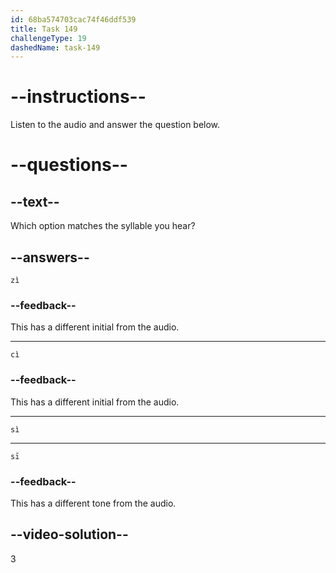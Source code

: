 ```yaml
---
id: 68ba574703cac74f46ddf539
title: Task 149
challengeType: 19
dashedName: task-149
---
```


<!-- (Audio) A: sì -->

# --instructions--

Listen to the audio and answer the question below.

# --questions--

## --text--

Which option matches the syllable you hear?

## --answers--

`zì`

### --feedback--

This has a different initial from the audio.

---

`cì`

### --feedback--

This has a different initial from the audio.

---

`sì`

---

`sī`

### --feedback--

This has a different tone from the audio.

## --video-solution--

3
